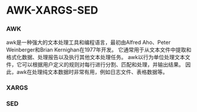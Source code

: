 # AWK-XARGS-SED

### AWK
awk是一种强大的文本处理工具和编程语言，最初由Alfred Aho、Peter Weinberger和Brian Kernighan在1977年开发。
它通常用于从文本文件中提取和格式化数据、处理报告以及执行其他文本处理任务。
awk以行为单位处理文本文件，它可以根据用户定义的规则对每行进行分割、匹配和处理，并输出结果。
因此，awk在处理纯文本数据时非常有用，例如日志文件、表格数据等。

### XARGS

### SED